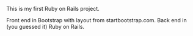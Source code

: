 This is my first Ruby on Rails project.

Front end in Bootstrap with layout from startbootstrap.com. Back end in (you guessed it) Ruby on Rails.